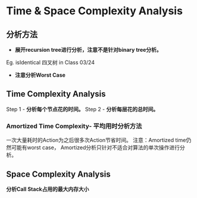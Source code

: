<extoc></extoc>

# Time & Space Complexity Analysis

## 分析方法

- **展开recursion tree进行分析，注意不是针对binary tree分析。**

Eg. isIdentical 四叉树 in Class 03/24

- **注意分析Worst Case**


## Time Complexity Analysis

Step 1 - **分析每个节点花的时间。**
Step 2 - **分析每层花的总时间。**

### Amortized Time Complexity- 平均用时分析方法

一次大量耗时的Action为之后很多次Action节省时间。
注意：Amortized time仍然可能有worst case， Amortized分析只针对不适合对算法的单次操作进行分析。

## Space Complexity Analysis
**分析Call Stack占用的最大内存大小**